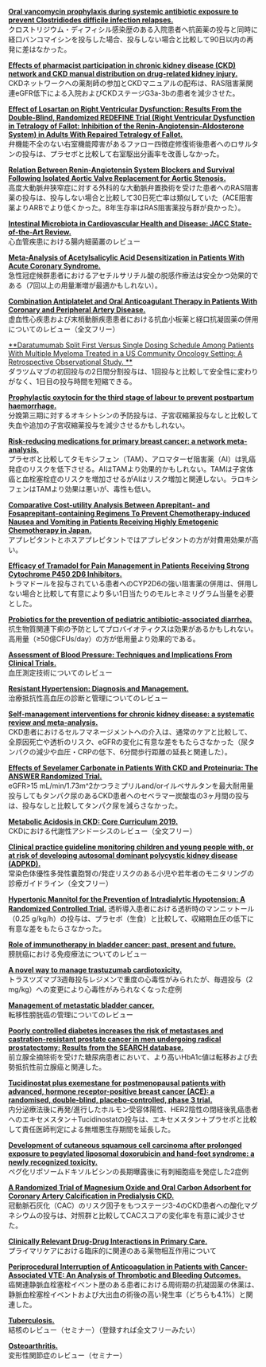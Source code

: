 [**Oral vancomycin prophylaxis during systemic antibiotic exposure to prevent Clostridiodes difficile infection relapses.**](https://www.ncbi.nlm.nih.gov/pubmed/31030679)  
クロストリジウム・ディフィシル感染歴のある入院患者へ抗菌薬の投与と同時に経口バンコマイシンを投与した場合、投与しない場合と比較して90日以内の再発に差はなかった。

[**Effects of pharmacist participation in chronic kidney disease (CKD) network and CKD manual distribution on drug-related kidney injury.**](https://www.ncbi.nlm.nih.gov/pubmed/31038268)  
CKDネットワークへの薬剤師の参加とCKDマニュアルの配布は、RAS阻害薬関連eGFR低下による入院およびCKDステージG3a-3bの患者を減少させた。

[**Effect of Losartan on Right Ventricular Dysfunction: Results From the Double-Blind, Randomized REDEFINE Trial (Right Ventricular Dysfunction in Tetralogy of Fallot: Inhibition of the Renin-Angiotensin-Aldosterone System) in Adults With Repaired Tetralogy of Fallot.**](https://www.ncbi.nlm.nih.gov/pubmed/29222139)  
弁機能不全のない右室機能障害があるファロー四徴症修復術後患者へのロサルタンの投与は、プラセボと比較して右室駆出分画率を改善しなかった。

[**Relation Between Renin-Angiotensin System Blockers and Survival Following Isolated Aortic Valve Replacement for Aortic Stenosis.**](https://www.ncbi.nlm.nih.gov/pubmed/29254679)  
高度大動脈弁狭窄症に対する外科的な大動脈弁置換術を受けた患者へのRAS阻害薬の投与は、投与しない場合と比較して30日死亡率は類似していた（ACE阻害薬よりARBでより低くかった。8年生存率はRAS阻害薬投与群が良かった）。

[**‌Intestinal Microbiota in Cardiovascular Health and Disease: JACC State-of-the-Art Review.**](https://www.ncbi.nlm.nih.gov/pubmed/31023434)  
心血管疾患における腸内細菌叢のレビュー

[**Meta-Analysis of Acetylsalicylic Acid Desensitization in Patients With Acute Coronary Syndrome.**](https://www.ncbi.nlm.nih.gov/pubmed/31027657)  
急性冠症候群患者におけるアセチルサリチル酸の脱感作療法は安全かつ効果的である（7回以上の用量漸増が最適かもしれない）。

[**Combination Antiplatelet and Oral Anticoagulant Therapy in Patients With Coronary and Peripheral Artery Disease.**](https://www.ncbi.nlm.nih.gov/pubmed/31034291)  
虚血性心疾患および末梢動脈疾患患者における抗血小板薬と経口抗凝固薬の併用についてのレビュー（全文フリー）

[**Daratumumab Split First Versus Single Dosing Schedule Among Patients With Multiple Myeloma Treated in a US Community Oncology Setting: A Retrospective Observational Study.
**](https://www.ncbi.nlm.nih.gov/pubmed/31030993)  
ダラツムマブの初回投与の2日間分割投与は、1回投与と比較して安全性に変わりがなく、1日目の投与時間を短縮できる。

[**Prophylactic oxytocin for the third stage of labour to prevent postpartum haemorrhage.**](https://www.ncbi.nlm.nih.gov/pubmed/31032882)  
分娩第三期に対するオキシトシンの予防投与は、子宮収縮薬投与なしと比較して失血や追加の子宮収縮薬投与を減少させるかもしれない。

[**Risk-reducing medications for primary breast cancer: a network meta-analysis.**](https://www.ncbi.nlm.nih.gov/pubmed/31032883)  
プラセボと比較してタモキシフェン（TAM）、アロマターゼ阻害薬（AI）は乳癌発症のリスクを低下させる。AIはTAMより効果的かもしれない。TAMは子宮体癌と血栓塞栓症のリスクを増加させるがAIはリスク増加と関連しない。ラロキシフェンはTAMより効果は悪いが、毒性も低い。

[**Comparative Cost-utility Analysis Between Aprepitant- and Fosaprepitant-containing Regimens To Prevent Chemotherapy-induced Nausea and Vomiting in Patients Receiving Highly Emetogenic Chemotherapy in Japan.**](https://www.ncbi.nlm.nih.gov/pubmed/31036286)  
アプレピタントとホスアプレピタントではアプレピタントの方が対費用効果が高い。

[**Efficacy of Tramadol for Pain Management in Patients Receiving Strong Cytochrome P450 2D6 Inhibitors.**](https://www.ncbi.nlm.nih.gov/pubmed/31038218)  
トラマドールを投与されている患者へのCYP2D6の強い阻害薬の併用は、併用しない場合と比較して有意により多い1日当たりのモルヒネミリグラム当量を必要とした。

[**Probiotics for the prevention of pediatric antibiotic-associated diarrhea.**](https://www.ncbi.nlm.nih.gov/pubmed/31039287)  
抗生物質関連下痢の予防としてプロバイオティクスは効果があるかもしれない。高用量（≥50億CFUs/day）の方が低用量より効果的である。

[**Assessment of Blood Pressure: Techniques and Implications From Clinical Trials.**](https://www.ncbi.nlm.nih.gov/pubmed/31023452)  
血圧測定技術についてのレビュー

[**Resistant Hypertension: Diagnosis and Management.**](https://www.ncbi.nlm.nih.gov/pubmed/31023454)  
治療抵抗性高血圧の診断と管理についてのレビュー

[**Self-management interventions for chronic kidney disease: a systematic review and meta-analysis.**](https://www.ncbi.nlm.nih.gov/pubmed/31027481)  
CKD患者におけるセルフマネージメントへの介入は、通常のケアと比較して、全原因死亡や透析のリスク、eGFRの変化に有意な差をもたらさなかった（尿タンパクの減少や血圧・CRPの低下、6分間歩行距離の延長と関連した）。

[**Effects of Sevelamer Carbonate in Patients With CKD and Proteinuria: The ANSWER Randomized Trial.**](https://www.ncbi.nlm.nih.gov/pubmed/31027883)  
eGFR>15 mL/min/1.73m^2かつラミプリルand/orイルベサルタンを最大耐用量投与してもタンパク尿のあるCKD患者へのセベラマー炭酸塩の3ヶ月間の投与は、投与なしと比較してタンパク尿を減らさなかった。

[**Metabolic Acidosis in CKD: Core Curriculum 2019.**](https://www.ncbi.nlm.nih.gov/pubmed/31036389)  
CKDにおける代謝性アシドーシスのレビュー（全文フリー）

[**Clinical practice guideline monitoring children and young people with, or at risk of developing autosomal dominant polycystic kidney disease (ADPKD).**](https://www.ncbi.nlm.nih.gov/pubmed/31039757)  
常染色体優性多発性嚢胞腎の/発症リスクのある小児や若年者のモニタリングの診療ガイドライン（全文フリー）

[**Hypertonic Mannitol for the Prevention of Intradialytic Hypotension: A Randomized Controlled Trial.**](https://www.ncbi.nlm.nih.gov/pubmed/31040088)  透析導入患者における透析時のマンニットール（0.25 g/kg/h）の投与は、プラセボ（生食）と比較して、収縮期血圧の低下に有意な差をもたらさなかった。

[**Role of immunotherapy in bladder cancer: past, present and future.**](https://www.ncbi.nlm.nih.gov/pubmed/29368051)  
膀胱癌における免疫療法についてのレビュー

[**A novel way to manage trastuzumab cardiotoxicity.**](https://www.ncbi.nlm.nih.gov/pubmed/29497813)  
トラスツズマブ3週毎投与レジメンで重度の心毒性がみられたが、毎週投与（2 mg/kg）への変更により心毒性がみられなくなった症例

[**Management of metastatic bladder cancer.**](https://www.ncbi.nlm.nih.gov/pubmed/31030123)  
転移性膀胱癌の管理についてのレビュー

[**Poorly controlled diabetes increases the risk of metastases and castration-resistant prostate cancer in men undergoing radical prostatectomy: Results from the SEARCH database.**](https://www.ncbi.nlm.nih.gov/pubmed/31034601)  
前立腺全摘除術を受けた糖尿病患者において、より高いHbA1c値は転移および去勢抵抗性前立腺癌と関連した。

[**Tucidinostat plus exemestane for postmenopausal patients with advanced, hormone receptor-positive breast cancer (ACE): a randomised, double-blind, placebo-controlled, phase 3 trial.**](https://www.ncbi.nlm.nih.gov/pubmed/31036468)  
内分泌療法後に再発/進行したホルモン受容体陽性、HER2陰性の閉経後乳癌患者へのエキセメスタン＋Tucidinostatの投与は、エキセメスタン＋プラセボと比較して責任医師判定による無増悪生存期間を延長した。

[**Development of cutaneous squamous cell carcinoma after prolonged exposure to pegylated liposomal doxorubicin and hand-foot syndrome: a newly recognized toxicity.**](https://www.ncbi.nlm.nih.gov/pubmed/31041511)  
ペグ化リポソームドキソルビシンの長期曝露後に有刺細胞癌を発症した2症例

[**A Randomized Trial of Magnesium Oxide and Oral Carbon Adsorbent for Coronary Artery Calcification in Predialysis CKD.**](https://www.ncbi.nlm.nih.gov/pubmed/31036759)  
冠動脈石灰化（CAC）のリスク因子をもつステージ3-4のCKD患者への酸化マグネシウムの投与は、対照群と比較してCACスコアの変化率を有意に減少させた。

[**Clinically Relevant Drug-Drug Interactions in Primary Care.**](https://www.ncbi.nlm.nih.gov/pubmed/31038898)  
プライマリケアにおける臨床的に関連のある薬物相互作用について

[**Periprocedural Interruption of Anticoagulation in Patients with Cancer-Associated VTE: An Analysis of Thrombotic and Bleeding Outcomes.**](https://www.ncbi.nlm.nih.gov/pubmed/31038838)  
癌関連静脈血栓塞栓イベント歴のある患者における周術期の抗凝固薬の休薬は、静脈血栓塞栓イベントおよび大出血の術後の高い発生率（どちらも4.1%）と関連した。

[**Tuberculosis.**](https://www.ncbi.nlm.nih.gov/pubmed/30904262)  
結核のレビュー（セミナー）（登録すれば全文フリーみたい）

[**Osteoarthritis.**](https://www.ncbi.nlm.nih.gov/pubmed/31034380)  
変形性関節症のレビュー（セミナー）